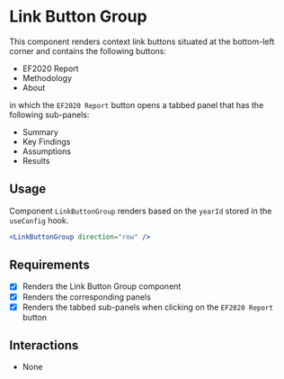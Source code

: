 # Link Button Group

This component renders context link buttons situated at the bottom-left corner and contains the following buttons:
- EF2020 Report
- Methodology
- About

in which the `EF2020 Report` button opens a tabbed panel that has the following sub-panels:
- Summary
- Key Findings
- Assumptions
- Results

## Usage

Component `LinkButtonGroup` renders based on the `yearId` stored in the `useConfig` hook.

```jsx
<LinkButtonGroup direction="row" />
```

## Requirements

- [x] Renders the Link Button Group component
- [x] Renders the corresponding panels
- [x] Renders the tabbed sub-panels when clicking on the `EF2020 Report` button

## Interactions

- None
